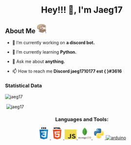 <h1 align="center">Hey!!! 👋, I'm Jaeg17</h1>
<h2> About Me <img src='img.png'
      width='30'
      height='30'
    /> </h2>

- 🔭 I’m currently working on **a discord bot.**

- 🌱 I’m currently learning **Python.**

- 💬 Ask me about **anything.**

- 📫 How to reach me **Discord jaeg1710177 est { }#3616**

<h3>Statistical Data</h3>

<div align="left">
<p><img align="center" src="https://github-readme-streak-stats.herokuapp.com/?user=jaeg17&theme=dark&stroke=000background=0D1117&ring=e05397&fire=e05397&currStreakLabel=e05397" alt="jaeg17" /></p>
<p>&nbsp;<img align="center" src="https://github-readme-stats.vercel.app/api?username=jaeg17&count_private=true&show_icons=true&theme=dark" alt="jaeg17" /></p>

<h3 align="Center">Languages and Tools:</h3>

<p align="Center"> <a href="https://www.w3schools.com/css/" target="_blank" rel="noreferrer"> <img src="https://raw.githubusercontent.com/devicons/devicon/master/icons/css3/css3-original-wordmark.svg" alt="css3" width="40" height="40"/> </a> <a href="https://www.w3.org/html/" target="_blank" rel="noreferrer"> <img src="https://raw.githubusercontent.com/devicons/devicon/master/icons/html5/html5-original-wordmark.svg" alt="html5" width="40" height="40"/> </a> <a href="https://developer.mozilla.org/en-US/docs/Web/JavaScript" target="_blank" rel="noreferrer"> <img src="https://raw.githubusercontent.com/devicons/devicon/master/icons/javascript/javascript-original.svg" alt="javascript" width="40" height="33"/> </a> <a href="https://www.mongodb.com/" target="_blank" rel="noreferrer"> <img src="https://raw.githubusercontent.com/devicons/devicon/master/icons/mongodb/mongodb-original-wordmark.svg" alt="mongodb" width="45" height="40"/> </a> <a href="https://www.python.org" target="_blank" rel="noreferrer"> <img src="https://raw.githubusercontent.com/devicons/devicon/master/icons/python/python-original.svg" alt="python" width="40" height="40"/> </a> <a href="https://www.arduino.cc/" target="_blank" rel="noreferrer"> <img src="https://cdn.worldvectorlogo.com/logos/arduino-1.svg" alt="arduino" width="43" height="40"/> </a> </p>
